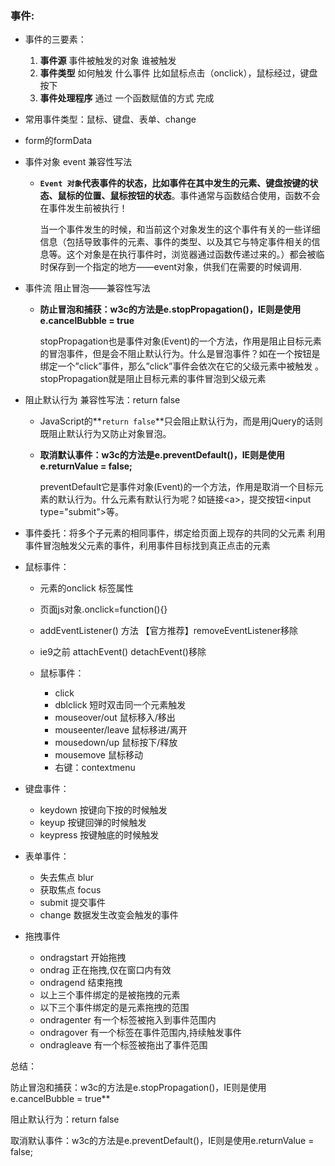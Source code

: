 ### 事件:  

- 事件的三要素：

  1. **事件源**  事件被触发的对象  谁被触发 
  2. **事件类型**   如何触发 什么事件 比如鼠标点击（onclick），鼠标经过，键盘按下
  3. **事件处理程序**  通过 一个函数赋值的方式 完成

- 常用事件类型：鼠标、键盘、表单、change

- form的formData

- 事件对象 event   兼容性写法

  - **`Event 对象`代表事件的状态，比如事件在其中发生的元素、键盘按键的状态、鼠标的位置、鼠标按钮的状态**。事件通常与函数结合使用，函数不会在事件发生前被执行！

    当一个事件发生的时候，和当前这个对象发生的这个事件有关的一些详细信息（包括导致事件的元素、事件的类型、以及其它与特定事件相关的信息等。这个对象是在执行事件时，浏览器通过函数传递过来的。）都会被临时保存到一个指定的地方——event对象，供我们在需要的时候调用.

- 事件流           阻止冒泡——兼容性写法

  - **防止冒泡和捕获：w3c的方法是e.stopPropagation()，IE则是使用e.cancelBubble = true**

    stopPropagation也是事件对象(Event)的一个方法，作用是阻止目标元素的冒泡事件，但是会不阻止默认行为。什么是冒泡事件？如在一个按钮是绑定一个”click”事件，那么”click”事件会依次在它的父级元素中被触发 。stopPropagation就是阻止目标元素的事件冒泡到父级元素

- 阻止默认行为     兼容性写法：return false

  - JavaScript的**`return false`**只会阻止默认行为，而是用jQuery的话则既阻止默认行为又防止对象冒泡。

  - **取消默认事件：w3c的方法是e.preventDefault()，IE则是使用e.returnValue = false;**

    preventDefault它是事件对象(Event)的一个方法，作用是取消一个目标元素的默认行为。什么元素有默认行为呢？如链接\<a>，提交按钮\<input type="submit">等。

- 事件委托：将多个子元素的相同事件，绑定给页面上现存的共同的父元素
  利用事件冒泡触发父元素的事件，利用事件目标找到真正点击的元素

- 鼠标事件：

  - 元素的onclick 标签属性

  - 页面js对象.onclick=function(){}

  - addEventListener() 方法   【官方推荐】removeEventListener移除

  - ie9之前 attachEvent()     detachEvent()移除

  - 鼠标事件：

    - click
    - dblclick  短时双击同一个元素触发
    - mouseover/out   鼠标移入/移出
    - mouseenter/leave 鼠标移进/离开
    - mousedown/up  鼠标按下/释放
    - mousemove 鼠标移动
    - 右键：contextmenu

- 键盘事件：

  - keydown  按键向下按的时候触发
  - keyup    按键回弹的时候触发
  - keypress 按键触底的时候触发

 - 表单事件：

   - 失去焦点 blur
   - 获取焦点 focus
   - submit 提交事件
   - change 数据发生改变会触发的事件

- 拖拽事件

  - ondragstart 开始拖拽
  - ondrag      正在拖拽,仅在窗口内有效
  - ondragend   结束拖拽
  - 以上三个事件绑定的是被拖拽的元素
  - 以下三个事件绑定的是元素拖拽的范围
  - ondragenter  有一个标签被拖入到事件范围内
  - ondragover   有一个标签在事件范围内,持续触发事件
  - ondragleave  有一个标签被拖出了事件范围 





总结：

防止冒泡和捕获：w3c的方法是e.stopPropagation()，IE则是使用e.cancelBubble = true**

阻止默认行为：return false

取消默认事件：w3c的方法是e.preventDefault()，IE则是使用e.returnValue = false;